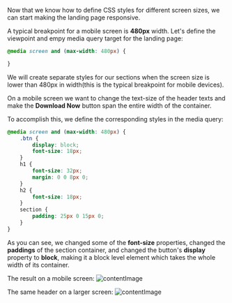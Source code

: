 Now that we know how to define CSS styles for different screen sizes, we can start making the landing page responsive.

A typical breakpoint for a mobile screen is **480px** width.
Let's define the viewpoint and empy media query target for the landing page:
```css
@media screen and (max-width: 480px) {

}
```

We will create separate styles for our sections when the screen size is lower than 480px in width(this is the typical breakpoint for mobile devices).

On a mobile screen we want to change the text-size of the header texts and make the **Download Now** button span the entire width of the container.

To accomplish this, we define the corresponding styles in the media query:
```css
@media screen and (max-width: 480px) {
	.btn {
		display: block;
		font-size: 18px;
	}
	h1 {
		font-size: 32px;
		margin: 0 0 8px 0;
	}
	h2 {
		font-size: 18px;
	}
	section {
		padding: 25px 0 15px 0;
	}
}
```

As you can see, we changed some of the **font-size** properties, changed the **paddings** of the section container, and changed the button's **display** property to **block**, making it a block level element which takes the whole width of its container.

The result on a mobile screen:
![contentImage](https://api.sololearn.com/DownloadFile?id=4581)

The same header on a larger screen:
![contentImage](https://api.sololearn.com/DownloadFile?id=4577)